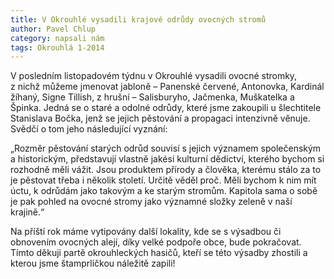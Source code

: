 ```yaml
---
title: V Okrouhlé vysadili krajové odrůdy ovocných stromů
author: Pavel Chlup
category: napsali nám
tags: Okrouhlá 1-2014
---
```


V posledním listopadovém týdnu v Okrouhlé vysadili ovocné stromky, z nichž můžeme jmenovat jabloně – Panenské červené, Antonovka, Kardinál žíhaný, Signe Tillish, z hrušní – Salisburyho, Jačmenka, Muškatelka a Špinka. Jedná se o staré a odolné odrůdy, které jsme zakoupili u šlechtitele Stanislava Bočka, jenž se jejich pěstování a propagaci intenzivně věnuje. Svědčí o tom jeho následující vyznání:

„Rozměr pěstování starých odrůd souvisí s jejich významem společenským a historickým, představují vlastně jakési kulturní dědictví, kterého bychom si rozhodně měli vážit. Jsou produktem přírody a člověka, kterému stálo za to je pěstovat třeba i několik století. Určitě věděl proč. Měli bychom k nim mít úctu, k odrůdám jako takovým a ke starým stromům. Kapitola sama o sobě je pak pohled na ovocné stromy jako významné složky zeleně v naší krajině.“

Na příští rok máme vytipovány další lokality, kde se s výsadbou či obnovením ovocných alejí, díky velké podpoře obce, bude pokračovat. Tímto děkuji partě okrouhleckých hasičů, kteří se této výsadby zhostili a kterou jsme štamprličkou náležitě zapili!